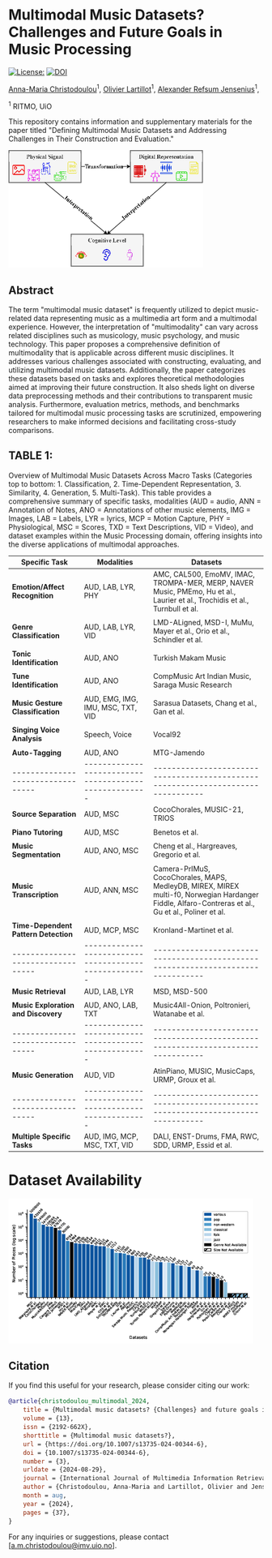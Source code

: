 # Multimodal Music Datasets? Challenges and Future Goals in Music Processing

[![License: ](https://img.shields.io/badge/License-MIT-red.svg)](https://opensource.org/licenses/MIT)
[![DOI](https://img.shields.io/badge/DOI-10.1007%2Fs13735--024--00344--6-brightgreen)](https://doi.org/10.1007/s13735-024-00344-6)

[Anna-Maria Christodoulou](https://www.uio.no/ritmo/english/people/phd-fellows/annammc/index.html)<sup>1</sup>, 
[Olivier Lartillot](https://www.uio.no/ritmo/english/people/tenured/oliviel/index.html)<sup>1</sup>,
[Alexander Refsum Jensenius](https://www.uio.no/ritmo/english/people/management/alexanje/index.html)<sup>1</sup>,

<sup>1</sup> RITMO, UiO 


This repository contains information and supplementary materials for the paper titled "Defining Multimodal Music Datasets and Addressing Challenges in Their Construction and Evaluation."

![alt text](Fig1.png)

## Abstract
The term "multimodal music dataset" is frequently utilized to depict music-related data representing music as a multimedia art form and a multimodal experience. However, the interpretation of "multimodality" can vary across related disciplines such as musicology, music psychology, and music technology. This paper proposes a comprehensive definition of multimodality that is applicable across different music disciplines. It addresses various challenges associated with constructing, evaluating, and utilizing multimodal music datasets. Additionally, the paper categorizes these datasets based on tasks and explores theoretical methodologies aimed at improving their future construction. It also sheds light on diverse data preprocessing methods and their contributions to transparent music analysis. Furthermore, evaluation metrics, methods, and benchmarks tailored for multimodal music processing tasks are scrutinized, empowering researchers to make informed decisions and facilitating cross-study comparisons.

## TABLE 1: 

Overview of Multimodal Music Datasets Across Macro Tasks (Categories top to bottom: 1. Classification, 2. Time-Dependent Representation, 3. Similarity, 4. Generation, 5. Multi-Task). This table provides a comprehensive summary of specific tasks, modalities (AUD = audio, ANN = Annotation of Notes, ANO = Annotations of other music elements, IMG = Images, LAB = Labels, LYR = lyrics, MCP = Motion Capture, PHY = Physiological, MSC = Scores, TXD = Text Descriptions, VID = Video), and dataset examples within the Music Processing domain, offering insights into the diverse applications of multimodal approaches.

| Specific Task                   | Modalities                                          | Datasets                                                                       |
|---------------------------------|-----------------------------------------------------|--------------------------------------------------------------------------------|
| **Emotion/Affect Recognition**  | AUD, LAB, LYR, PHY                                 | AMC, CAL500, EmoMV, IMAC, TROMPA-MER, MERP, NAVER Music, PMEmo, Hu et al., Laurier et al., Trochidis et al., Turnbull et al. |
|                                 |                                                     |                                                                                |
| **Genre Classification**        | AUD, LAB, LYR, VID                                 | LMD-ALigned, MSD-I, MuMu, Mayer et al., Orio et al., Schindler et al.         |
|                                 |                                                     |                                                                                |
| **Tonic Identification**        | AUD, ANO                                            | Turkish Makam Music                                                           |
|                                 |                                                     |                                                                                |
| **Tune Identification**         | AUD, ANO                                            | CompMusic Art Indian Music, Saraga Music Research                             |
|                                 |                                                     |                                                                                |
| **Music Gesture Classification**| AUD, EMG, IMG, IMU, MSC, TXT, VID                  | Sarasua Datasets, Chang et al., Gan et al.                                    |
|                                 |                                                     |                                                                                |
| **Singing Voice Analysis**      | Speech, Voice                                      | Vocal92                                                                        |
|                                 |                                                     |                                                                                |
| **Auto-Tagging**                | AUD, ANO                                            | MTG-Jamendo                                                                    |
|---------------------------------|-----------------------------------------------------|--------------------------------------------------------------------------------|
| **Source Separation**           | AUD, MSC                                            | CocoChorales, MUSIC-21, TRIOS                                                 |
|                                 |                                                     |                                                                                |
| **Piano Tutoring**              | AUD, MSC                                            | Benetos et al.                                                                 |
|                                 |                                                     |                                                                                |
| **Music Segmentation**          | AUD, ANO, MSC                                       | Cheng et al., Hargreaves, Gregorio et al.                                      |
|                                 |                                                     |                                                                                |
| **Music Transcription**         | AUD, ANN, MSC                                       | Camera-PrIMuS, CocoChorales, MAPS, MedleyDB, MIREX, MIREX multi-f0, Norwegian Hardanger Fiddle, Alfaro-Contreras et al., Gu et al., Poliner et al. |
|                                 |                                                     |                                                                                |
| **Time-Dependent Pattern Detection** | AUD, MCP, MSC                                  | Kronland-Martinet et al.                                                      |
|---------------------------------|-----------------------------------------------------|--------------------------------------------------------------------------------|
| **Music Retrieval**             | AUD, LAB, LYR                                       | MSD, MSD-500                                                                  |
|                                 |                                                     |                                                                                |
| **Music Exploration and Discovery** | AUD, ANO, LAB, TXT                             | Music4All-Onion, Poltronieri, Watanabe et al.                              |
|---------------------------------|-----------------------------------------------------|--------------------------------------------------------------------------------|
| **Music Generation**             | AUD, VID                                            | AtinPiano, MUSIC, MusicCaps, URMP, Groux et al.                               |
|---------------------------------|-----------------------------------------------------|--------------------------------------------------------------------------------|
| **Multiple Specific Tasks**     | AUD, IMG, MCP, MSC, TXT, VID                      | DALI, ENST-Drums, FMA, RWC, SDD, URMP, Essid et al.                            |

# Dataset Availability

![Distribution of available datasets across different music tasks. The width of each bar represents the number of datasets associated with each task, providing insights into the availability of resources for various areas in music research and analysis.](Fig3.png)


## Citation

If you find this useful for your research, please consider citing our work:

```bibtex
@article{christodoulou_multimodal_2024,
	title = {Multimodal music datasets? {Challenges} and future goals in music processing},
	volume = {13},
	issn = {2192-662X},
	shorttitle = {Multimodal music datasets?},
	url = {https://doi.org/10.1007/s13735-024-00344-6},
	doi = {10.1007/s13735-024-00344-6},
	number = {3},
	urldate = {2024-08-29},
	journal = {International Journal of Multimedia Information Retrieval},
	author = {Christodoulou, Anna-Maria and Lartillot, Olivier and Jensenius, Alexander Refsum},
	month = aug,
	year = {2024},
	pages = {37},
}
```

For any inquiries or suggestions, please contact [a.m.christodoulou@imv.uio.no].
